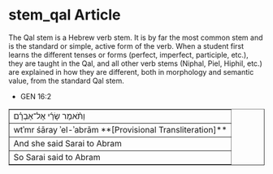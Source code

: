 # stem_qal Article
The Qal stem is a Hebrew verb stem. It is by far the most common stem and is the standard or simple, active form of the verb.
When a student first learns the different tenses or forms (perfect, imperfect, participle, etc.), they are taught in the Qal, and all other verb stems (Niphal, Piel, Hiphil, etc.) are explained in how they are different, both in morphology and semantic value, from the standard Qal stem.

* GEN 16:2
<table border="1" class="docutils">
<colgroup>
<col width="100%" />
</colgroup>
<tbody valign="top">
<tr class="row-odd"><td>וַתֹּ֨אמֶר שָׂרַ֜י אֶל־אַבְרָ֗ם</td>
</tr>
<tr class="row-even"><td>wtʾmr śāray ʾel-ʾabrām **[Provisional Transliteration]**</td>
</tr>
<tr class="row-odd"><td>And she said Sarai to Abram</td>
</tr>
<tr class="row-even"><td>So Sarai said to Abram</td>
</tr>
</tbody>
</table>